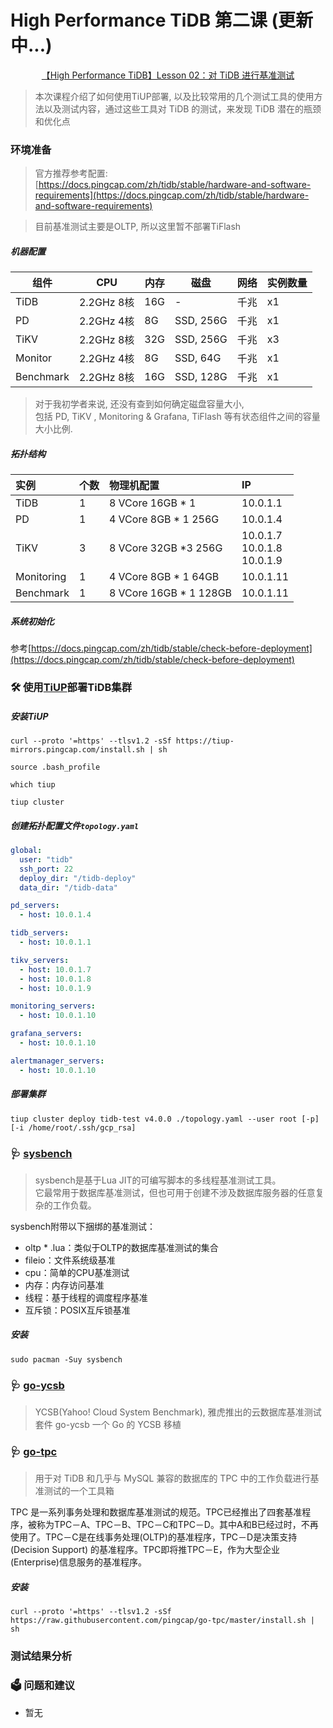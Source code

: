 
<!-- tags: pingcap, tidb -->
<!-- created: 2020-08-19 19:00 -->

# **High Performance TiDB** 第二课 (更新中...)

<center>

<!-- iframe 
<iframe
    src="//player.bilibili.com/player.html?bvid=BV1TD4y1m7AF&page=1"
    sandbox="allow-top-navigation allow-same-origin allow-forms allow-scripts"
    scrolling="no" border="0" frameborder="no" framespacing="0" allowfullscreen="true">
</iframe>
 -->

[【High Performance TiDB】Lesson 02：对 TiDB 进行基准测试](https://www.bilibili.com/video/BV1TD4y1m7AF)

</center>

> 本次课程介绍了如何使用TiUP部署, 以及比较常用的几个测试工具的使用方法以及测试内容，通过这些工具对 TiDB 的测试，来发现 TiDB 潜在的瓶颈和优化点

<!-- more -->

### 环境准备

> 官方推荐参考配置: [https://docs.pingcap.com/zh/tidb/stable/hardware-and-software-requirements](https://docs.pingcap.com/zh/tidb/stable/hardware-and-software-requirements)

> 目前基准测试主要是OLTP, 所以这里暂不部署TiFlash

##### 机器配置

| 组件      | CPU        | 内存 | 磁盘      | 网络 | 实例数量 |
| --------- | ---------- | ---- | --------- | ---- | -------- |
| TiDB      | 2.2GHz 8核 | 16G  | -         | 千兆 | x1       |
| PD        | 2.2GHz 4核 | 8G   | SSD, 256G | 千兆 | x1       |
| TiKV      | 2.2GHz 8核 | 32G  | SSD, 256G | 千兆 | x3       |
| Monitor   | 2.2GHz 4核 | 8G   | SSD, 64G  | 千兆 | x1       |
| Benchmark | 2.2GHz 8核 | 16G  | SSD, 128G | 千兆 | x1       |

> 对于我初学者来说, 还没有查到如何确定磁盘容量大小, </br>
> 包括 PD, TiKV , Monitoring & Grafana, TiFlash 等有状态组件之间的容量大小比例.

##### 拓扑结构

| 实例       | 个数 | 物理机配置             | IP                                     |
| :--------- | :--- | :--------------------- | :------------------------------------- |
| TiDB       | 1    | 8 VCore 16GB * 1       | 10.0.1.1                               |
| PD         | 1    | 4 VCore 8GB * 1 256G   | 10.0.1.4                               |
| TiKV       | 3    | 8 VCore 32GB *3 256G   | 10.0.1.7 </br> 10.0.1.8 </br> 10.0.1.9 |
| Monitoring | 1    | 4 VCore 8GB * 1 64GB   | 10.0.1.11                              |
| Benchmark  | 1    | 8 VCore 16GB * 1 128GB | 10.0.1.11                              |

##### 系统初始化

参考[https://docs.pingcap.com/zh/tidb/stable/check-before-deployment](https://docs.pingcap.com/zh/tidb/stable/check-before-deployment)

### 🛠️ 使用[TiUP](https://github.com/pingcap/tiup)部署TiDB集群

##### 安装TiUP

```shell
curl --proto '=https' --tlsv1.2 -sSf https://tiup-mirrors.pingcap.com/install.sh | sh

source .bash_profile

which tiup

tiup cluster
```

##### 创建拓扑配置文件`topology.yaml`

```yaml
global:
  user: "tidb"
  ssh_port: 22
  deploy_dir: "/tidb-deploy"
  data_dir: "/tidb-data"

pd_servers:
  - host: 10.0.1.4

tidb_servers:
  - host: 10.0.1.1

tikv_servers:
  - host: 10.0.1.7
  - host: 10.0.1.8
  - host: 10.0.1.9

monitoring_servers:
  - host: 10.0.1.10

grafana_servers:
  - host: 10.0.1.10

alertmanager_servers:
  - host: 10.0.1.10
```

##### 部署集群

```shell
tiup cluster deploy tidb-test v4.0.0 ./topology.yaml --user root [-p] [-i /home/root/.ssh/gcp_rsa]
```

### 🩺 [sysbench](https://github.com/akopytov/sysbench)

> sysbench是基于Lua JIT的可编写脚本的多线程基准测试工具。 </br>
> 它最常用于数据库基准测试，但也可用于创建不涉及数据库服务器的任意复杂的工作负载。

sysbench附带以下捆绑的基准测试：

- oltp * .lua：类似于OLTP的数据库基准测试的集合
- fileio：文件系统级基准
- cpu：简单的CPU基准测试
- 内存：内存访问基准
- 线程：基于线程的调度程序基准
- 互斥锁：POSIX互斥锁基准

##### 安装

```shell
sudo pacman -Suy sysbench
```

### 🩺 [go-ycsb](https://github.com/pingcap/go-ycsb)

> YCSB(Yahoo! Cloud System Benchmark), 雅虎推出的云数据库基准测试套件
> go-ycsb 一个 Go 的 YCSB 移植

### 🩺 [go-tpc](https://github.com/pingcap/go-tpc)

> 用于对 TiDB 和几乎与 MySQL 兼容的数据库的 TPC 中的工作负载进行基准测试的一个工具箱

TPC 是一系列事务处理和数据库基准测试的规范。TPC已经推出了四套基准程序，被称为TPC－A、TPC－B、TPC－C和TPC－D。其中A和B已经过时，不再使用了。TPC－C是在线事务处理(OLTP)的基准程序，TPC－D是决策支持(Decision Support) 的基准程序。TPC即将推TPC－E，作为大型企业(Enterprise)信息服务的基准程序。

##### 安装

```shell
curl --proto '=https' --tlsv1.2 -sSf https://raw.githubusercontent.com/pingcap/go-tpc/master/install.sh | sh
```

### 测试结果分析


### 🗳️ 问题和建议

- 暂无
